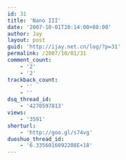 ```yaml
---
id: 31
title: 'Nano III'
date: '2007-10-01T20:14:00+08:00'
author: Jay
layout: post
guid: 'http://ijay.net.cn/log/?p=31'
permalink: /2007/10/01/31
comment_count:
    - '2'
    - '2'
trackback_count:
    - ''
    - ''
dsq_thread_id:
    - '4270597813'
views:
    - '3591'
shorturl:
    - 'http://goo.gl/s74vg'
duoshuo_thread_id:
    - '6.3356016092208E+18'
---
```


